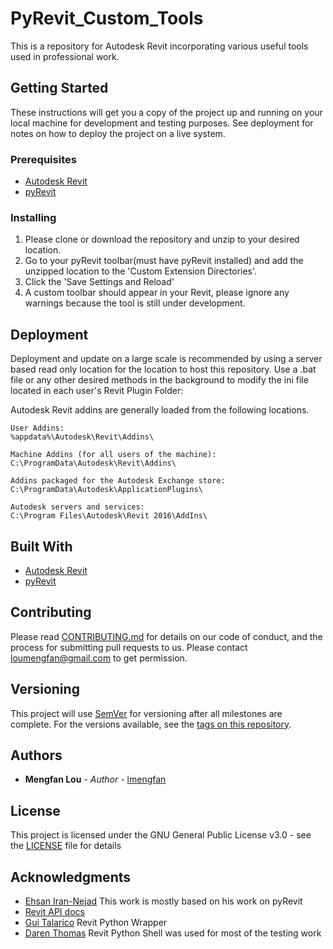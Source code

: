 # PyRevit_Custom_Tools

This is a repository for Autodesk Revit incorporating various useful tools used in professional work. 

## Getting Started

These instructions will get you a copy of the project up and running on your local machine for development and testing purposes. See deployment for notes on how to deploy the project on a live system.

### Prerequisites

* [Autodesk Revit](https://www.autodesk.com/products/revit/overview) 
* [pyRevit](https://github.com/eirannejad/pyRevit)

### Installing

1. Please clone or download the repository and unzip to your desired location.
2. Go to your pyRevit toolbar(must have pyRevit installed) and add the unzipped location to the 'Custom Extension Directories'.
3. Click the 'Save Settings and Reload' 
4. A custom toolbar should appear in your Revit, please ignore any warnings because the tool is still under development.


## Deployment

Deployment and update on a large scale is recommended by using a server based read only location for the location to host this repository. Use a .bat file or any other desired methods in the background to modify the ini file located in each user's Revit Plugin Folder:

Autodesk Revit addins are generally loaded from the following locations. 
```
User Addins:
%appdata%\Autodesk\Revit\Addins\

Machine Addins (for all users of the machine):
C:\ProgramData\Autodesk\Revit\Addins\

Addins packaged for the Autodesk Exchange store:
C:\ProgramData\Autodesk\ApplicationPlugins\

Autodesk servers and services:
C:\Program Files\Autodesk\Revit 2016\AddIns\
```
## Built With

* [Autodesk Revit](https://www.autodesk.com/products/revit/overview) 
* [pyRevit](https://github.com/eirannejad/pyRevit)

## Contributing

Please read [CONTRIBUTING.md](https://gist.github.com/PurpleBooth/b24679402957c63ec426) for details on our code of conduct, and the process for submitting pull requests to us. Please contact loumengfan@gmail.com to get permission. 

## Versioning

This project will use [SemVer](http://semver.org/) for versioning after all milestones are complete. For the versions available, see the [tags on this repository](https://github.com/your/project/tags). 

## Authors

* **Mengfan Lou** - *Author* - [lmengfan](https://github.com/lmengfan)


## License

This project is licensed under the GNU General Public License v3.0 - see the [LICENSE](https://github.com/lmengfan/pyRevit_Custom_Tools/blob/master/LICENSE) file for details

## Acknowledgments

* [Ehsan Iran-Nejad](https://github.com/eirannejad) This work is mostly based on his work on pyRevit
* [Revit API docs](https://www.revitapidocs.com/)
* [Gui Talarico](https://github.com/gtalarico) Revit Python Wrapper
* [Daren Thomas](https://github.com/daren-thomas) Revit Python Shell was used for most of the testing work
